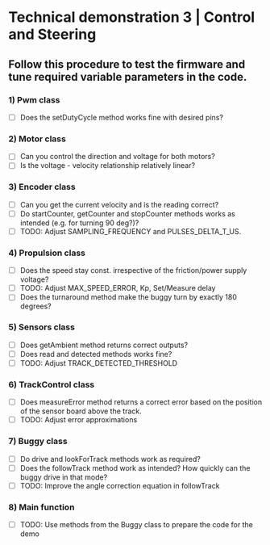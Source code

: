 # Technical demonstration 3 | Control and Steering

## Follow this procedure to test the firmware and tune required variable parameters in the code.


### 1) Pwm class
- [ ] Does the setDutyCycle method works fine with desired pins?

### 2) Motor class
- [ ] Can you control the direction and voltage for both motors?
- [ ] Is the voltage - velocity relationship relatively linear?

### 3) Encoder class
- [ ] Can you get the current velocity and is the reading correct?
- [ ] Do startCounter, getCounter and stopCounter methods works as intended (e.g. for turning 90 deg?)?
- [ ] TODO: Adjust SAMPLING_FREQUENCY and PULSES_DELTA_T_US.

### 4) Propulsion class
- [ ] Does the speed stay const. irrespective of the friction/power supply voltage?
- [ ] TODO: Adjust MAX_SPEED_ERROR, Kp, Set/Measure delay
- [ ] Does the turnaround method make the buggy turn by exactly 180 degrees?

### 5) Sensors class
- [ ] Does getAmbient method returns correct outputs?
- [ ] Does read and detected methods works fine?
- [ ] TODO: Adjust TRACK_DETECTED_THRESHOLD

### 6) TrackControl class
- [ ] Does measureError method returns a correct error based on the position of the sensor board above the track.
- [ ] TODO: Adjust error approximations

### 7) Buggy class
- [ ] Do drive and lookForTrack methods work as required?
- [ ] Does the followTrack method work as intended? How quickly can the buggy drive in that mode?
- [ ] TODO: Improve the angle correction equation in followTrack

### 8) Main function
- [ ] TODO: Use methods from the Buggy class to prepare the code for the demo